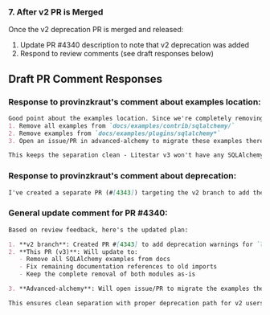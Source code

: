  

### 7. After v2 PR is Merged

Once the v2 deprecation PR is merged and released:
1. Update PR #4340 description to note that v2 deprecation was added
2. Respond to review comments (see draft responses below)

## Draft PR Comment Responses

### Response to provinzkraut's comment about examples location:

```markdown
Good point about the examples location. Since we're completely removing SQLAlchemy from Litestar, I'll:
1. Remove all examples from `docs/examples/contrib/sqlalchemy/`
2. Remove examples from `docs/examples/plugins/sqlalchemy*`
3. Open an issue/PR in advanced-alchemy to migrate these examples there

This keeps the separation clean - Litestar v3 won't have any SQLAlchemy code or examples.
```

### Response to provinzkraut's comment about deprecation:

```markdown
I've created a separate PR (#[4343]) targeting the v2 branch to add the deprecation warning for `litestar.plugins.sqlalchemy`.
```

### General update comment for PR #4340:

```markdown
Based on review feedback, here's the updated plan:

1. **v2 branch**: Created PR #[4343] to add deprecation warnings for `litestar.plugins.sqlalchemy`
2. **This PR (v3)**: Will update to:
   - Remove all SQLAlchemy examples from docs
   - Fix remaining documentation references to old imports
   - Keep the complete removal of both modules as-is

3. **Advanced-alchemy**: Will open issue/PR to migrate the examples there

This ensures clean separation with proper deprecation path for v2 users.
``` 
